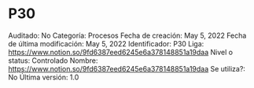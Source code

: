 # P30

Auditado: No
Categoría: Procesos
Fecha de creación: May 5, 2022
Fecha de última modificación: May 5, 2022
Identificador: P30
Liga: https://www.notion.so/9fd6387eed6245e6a378148851a19daa 
Nivel o status: Controlado
Nombre: https://www.notion.so/9fd6387eed6245e6a378148851a19daa 
Se utiliza?: No
Última versión: 1.0